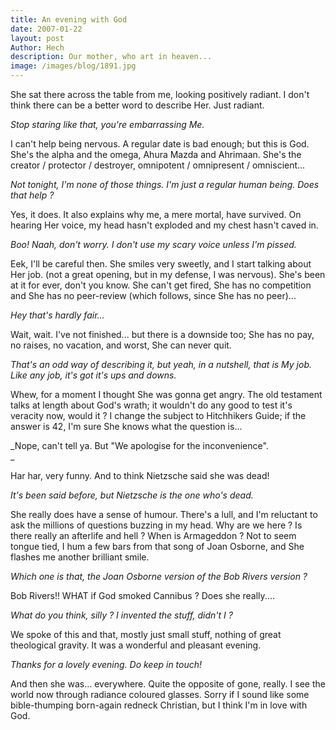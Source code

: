 ```yaml
---
title: An evening with God
date: 2007-01-22
layout: post
Author: Hech
description: Our mother, who art in heaven...
image: /images/blog/1891.jpg
---
```


She sat there across the table from me, looking positively radiant. I don't think there can be a better word to describe Her. Just radiant.


_Stop staring like that, you're embarrassing Me._


I can't help being nervous. A regular date is bad enough; but this is God. She's the alpha and the omega, Ahura Mazda and Ahrimaan. She's the creator / protector / destroyer, omnipotent / omnipresent / omniscient...


_Not tonight, I'm none of those things. I'm just a regular human being. Does that help ?_


Yes, it does. It also explains why me, a mere mortal, have survived. On hearing Her voice, my head hasn't exploded and my chest hasn't caved in.


_Boo! Naah, don't worry. I don't use my scary voice unless I'm pissed._  



Eek, I'll be careful then. She smiles very sweetly, and I start talking about Her job. (not a great opening, but in my defense, I was nervous). She's been at it for ever, don't you know. She can't get fired, She has no competition and She has no peer-review (which follows, since She has no peer)...


_Hey that's hardly fair..._


Wait, wait. I've not finished... but there is a downside too; She has no pay, no raises, no vacation, and worst, She can never quit.


_That's an odd way of describing it, but yeah, in a nutshell, that is My job. Like any job, it's got it's ups and downs._


Whew, for a moment I thought She was gonna get angry. The old testament talks at length about God's wrath; it wouldn't do any good to test it's veracity now, would it ? I change the subject to Hitchhikers Guide; if the answer is 42, I'm sure She knows what the question is...


_Nope, can't tell ya. But &quot;We apologise for the inconvenience&quot;.  
_


Har har, very funny. And to think Nietzsche said she was dead!


_It's been said before, but Nietzsche is the one who's dead._  



She really does have a sense of humour. There's a lull, and I'm reluctant to ask the millions of questions buzzing in my head.  Why are we here ? Is there really an afterlife and hell ? When is Armageddon ? Not to seem tongue tied, I hum a few bars from that song of Joan Osborne, and She flashes me another brilliant smile.


_Which one is that, the Joan Osborne version of the Bob Rivers version ?_


Bob Rivers!! WHAT if God smoked Cannibus ? Does she really....


_What do you think, silly ? I invented the stuff, didn't I ?_


We spoke of this and that, mostly just small stuff, nothing of great theological gravity. It was a wonderful and pleasant evening.


_Thanks for a lovely evening. Do keep in touch!_  



And then she was... everywhere. Quite the opposite of gone, really. I see the world now through radiance coloured glasses. Sorry if I sound like some bible-thumping born-again redneck Christian, but I think I'm in love with God.



